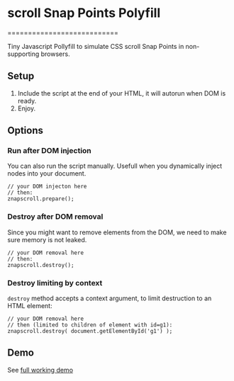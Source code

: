 # scroll Snap Points Polyfill
===========================

Tiny Javascript Pollyfill to simulate CSS scroll Snap Points in non-supporting browsers.


## Setup

1. Include the script at the end of your HTML, it will autorun when DOM is ready.
2. Enjoy.

## Options

### Run after DOM injection
You can also run the script manually. Usefull when you dynamically inject nodes into your document.

```
// your DOM injecton here
// then:
znapscroll.prepare();
```

### Destroy after DOM removal
Since you might want to remove elements from the DOM, we need to make sure memory is not leaked.


```
// your DOM removal here
// then:
znapscroll.destroy();
```

### Destroy limiting by context

`destroy` method accepts a context argument, to limit destruction to an HTML element:

```
// your DOM removal here
// then (limited to children of element with id=g1):
znapscroll.destroy( document.getElementById('g1') );
```

## Demo

See [full working demo](http://zigotica.github.io/scrollSnapPointsPolyfill/)